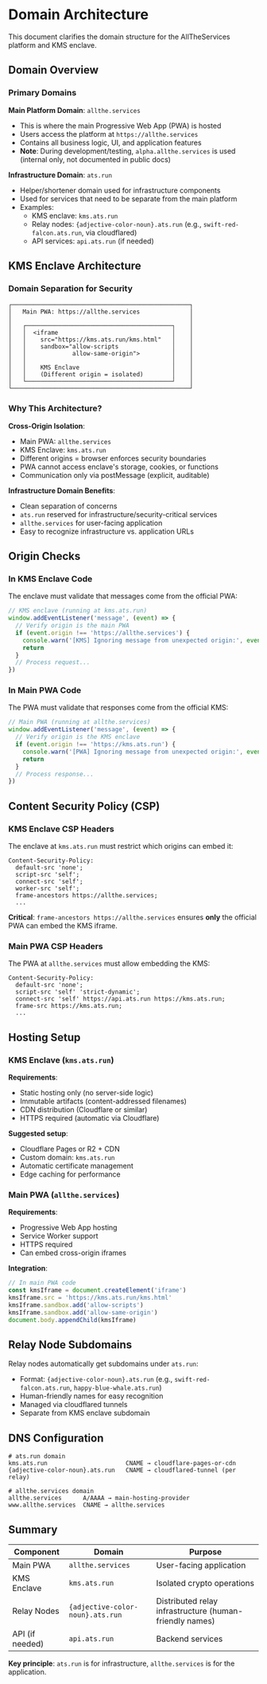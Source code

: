 # Domain Architecture

This document clarifies the domain structure for the AllTheServices platform and KMS enclave.

## Domain Overview

### Primary Domains

**Main Platform Domain**: `allthe.services`
- This is where the main Progressive Web App (PWA) is hosted
- Users access the platform at `https://allthe.services`
- Contains all business logic, UI, and application features
- **Note**: During development/testing, `alpha.allthe.services` is used (internal only, not documented in public docs)

**Infrastructure Domain**: `ats.run`
- Helper/shortener domain used for infrastructure components
- Used for services that need to be separate from the main platform
- Examples:
  - KMS enclave: `kms.ats.run`
  - Relay nodes: `{adjective-color-noun}.ats.run` (e.g., `swift-red-falcon.ats.run`, via cloudflared)
  - API services: `api.ats.run` (if needed)

## KMS Enclave Architecture

### Domain Separation for Security

```
┌──────────────────────────────────────────────────┐
│   Main PWA: https://allthe.services              │
│                                                  │
│   ┌─────────────────────────────────────────┐    │
│   │  <iframe                                │    │
│   │    src="https://kms.ats.run/kms.html"   │    │
│   │    sandbox="allow-scripts               │    │
│   │             allow-same-origin">         │    │
│   │                                         │    │
│   │    KMS Enclave                          │    │
│   │    (Different origin = isolated)        │    │
│   └─────────────────────────────────────────┘    │
└──────────────────────────────────────────────────┘
```

### Why This Architecture?

**Cross-Origin Isolation**:
- Main PWA: `allthe.services`
- KMS Enclave: `kms.ats.run`
- Different origins = browser enforces security boundaries
- PWA cannot access enclave's storage, cookies, or functions
- Communication only via postMessage (explicit, auditable)

**Infrastructure Domain Benefits**:
- Clean separation of concerns
- `ats.run` reserved for infrastructure/security-critical services
- `allthe.services` for user-facing application
- Easy to recognize infrastructure vs. application URLs

## Origin Checks

### In KMS Enclave Code

The enclave must validate that messages come from the official PWA:

```typescript
// KMS enclave (running at kms.ats.run)
window.addEventListener('message', (event) => {
  // Verify origin is the main PWA
  if (event.origin !== 'https://allthe.services') {
    console.warn('[KMS] Ignoring message from unexpected origin:', event.origin)
    return
  }
  // Process request...
})
```

### In Main PWA Code

The PWA must validate that responses come from the official KMS:

```typescript
// Main PWA (running at allthe.services)
window.addEventListener('message', (event) => {
  // Verify origin is the KMS enclave
  if (event.origin !== 'https://kms.ats.run') {
    console.warn('[PWA] Ignoring message from unexpected origin:', event.origin)
    return
  }
  // Process response...
})
```

## Content Security Policy (CSP)

### KMS Enclave CSP Headers

The enclave at `kms.ats.run` must restrict which origins can embed it:

```
Content-Security-Policy:
  default-src 'none';
  script-src 'self';
  connect-src 'self';
  worker-src 'self';
  frame-ancestors https://allthe.services;
  ...
```

**Critical**: `frame-ancestors https://allthe.services` ensures **only** the official PWA can embed the KMS iframe.

### Main PWA CSP Headers

The PWA at `allthe.services` must allow embedding the KMS:

```
Content-Security-Policy:
  default-src 'none';
  script-src 'self' 'strict-dynamic';
  connect-src 'self' https://api.ats.run https://kms.ats.run;
  frame-src https://kms.ats.run;
  ...
```

## Hosting Setup

### KMS Enclave (`kms.ats.run`)

**Requirements**:
- Static hosting only (no server-side logic)
- Immutable artifacts (content-addressed filenames)
- CDN distribution (Cloudflare or similar)
- HTTPS required (automatic via Cloudflare)

**Suggested setup**:
- Cloudflare Pages or R2 + CDN
- Custom domain: `kms.ats.run`
- Automatic certificate management
- Edge caching for performance

### Main PWA (`allthe.services`)

**Requirements**:
- Progressive Web App hosting
- Service Worker support
- HTTPS required
- Can embed cross-origin iframes

**Integration**:
```typescript
// In main PWA code
const kmsIframe = document.createElement('iframe')
kmsIframe.src = 'https://kms.ats.run/kms.html'
kmsIframe.sandbox.add('allow-scripts')
kmsIframe.sandbox.add('allow-same-origin')
document.body.appendChild(kmsIframe)
```

## Relay Node Subdomains

Relay nodes automatically get subdomains under `ats.run`:
- Format: `{adjective-color-noun}.ats.run` (e.g., `swift-red-falcon.ats.run`, `happy-blue-whale.ats.run`)
- Human-friendly names for easy recognition
- Managed via cloudflared tunnels
- Separate from KMS enclave subdomain

## DNS Configuration

```
# ats.run domain
kms.ats.run                      CNAME → cloudflare-pages-or-cdn
{adjective-color-noun}.ats.run   CNAME → cloudflared-tunnel (per relay)

# allthe.services domain
allthe.services      A/AAAA → main-hosting-provider
www.allthe.services  CNAME → allthe.services
```

## Summary

| Component | Domain | Purpose |
|-----------|--------|---------|
| Main PWA | `allthe.services` | User-facing application |
| KMS Enclave | `kms.ats.run` | Isolated crypto operations |
| Relay Nodes | `{adjective-color-noun}.ats.run` | Distributed relay infrastructure (human-friendly names) |
| API (if needed) | `api.ats.run` | Backend services |

**Key principle**: `ats.run` is for infrastructure, `allthe.services` is for the application.
